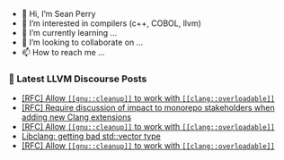- 👋 Hi, I’m Sean Perry
- 👀 I’m interested in compilers (c++, COBOL, llvm)
- 🌱 I’m currently learning ...
- 💞️ I’m looking to collaborate on ...
- 📫 How to reach me ...

<!---
s66perry/s66perry is a ✨ special ✨ repository because its `README.md` (this file) appears on your GitHub profile.
You can click the Preview link to take a look at your changes.
--->
### 📕 Latest LLVM Discourse Posts

<!-- DISCOURSE-LLVM:START -->
- [[RFC] Allow `[[gnu::cleanup]]` to work with `[[clang::overloadable]]`](https://discourse.llvm.org/t/rfc-allow-gnu-cleanup-to-work-with-clang-overloadable/79739#post_5)
- [[RFC] Require discussion of impact to monorepo stakeholders when adding new Clang extensions](https://discourse.llvm.org/t/rfc-require-discussion-of-impact-to-monorepo-stakeholders-when-adding-new-clang-extensions/79613#post_8)
- [[RFC] Allow `[[gnu::cleanup]]` to work with `[[clang::overloadable]]`](https://discourse.llvm.org/t/rfc-allow-gnu-cleanup-to-work-with-clang-overloadable/79739#post_4)
- [Libclang: getting bad std::vector type](https://discourse.llvm.org/t/libclang-getting-bad-std-vector-type/79775#post_2)
- [[RFC] Allow `[[gnu::cleanup]]` to work with `[[clang::overloadable]]`](https://discourse.llvm.org/t/rfc-allow-gnu-cleanup-to-work-with-clang-overloadable/79739#post_3)
<!-- DISCOURSE-LLVM:END -->
